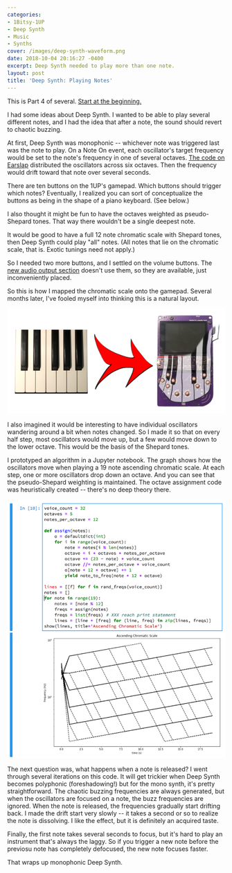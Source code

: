 ```yaml
---
categories:
- 1Bitsy-1UP
- Deep Synth
- Music
- Synths
cover: /images/deep-synth-waveform.png
date: 2018-10-04 20:16:27 -0400
excerpt: Deep Synth needed to play more than one note.
layout: post
title: 'Deep Synth: Playing Notes'
---
```

This is Part 4 of several.  [Start at the beginning.](/2018/09/27/deep-synth-introduction)

I had some ideas about Deep Synth.  I wanted to be able to play
several different notes, and I had the idea that after a note, the
sound should revert to chaotic buzzing.

At first, Deep Synth was monophonic -- whichever note was triggered
last was the note to play.  On a Note On event, each oscillator's
target frequency would be set to the note's frequency in one of
several
octaves. [The code on Earslap](http://earslap.com/article/recreating-the-thx-deep-note.html)
distributed the oscillators across six octaves.  Then the
frequency would drift toward that note over several seconds.

There are ten buttons on the 1UP's gamepad.  Which buttons should
trigger which notes?  Eventually, I realized you can sort of
conceptualize the buttons as being in the shape of a piano keyboard.
(See below.)

I also thought it might be fun to have the octaves weighted as
pseudo-Shepard tones.  That way there wouldn't be a single deepest
note.

It would be good to have a full 12 note chromatic scale with Shepard
tones, then Deep Synth could play "all" notes.  (All notes that
lie on the chromatic scale, that is.  Exotic tunings need not apply.)

So I needed two more buttons, and I settled on the volume buttons.
The [new audio output section](/2018/09/29/deep-synth-audio-rework)
doesn't use them, so they are available, just inconveniently placed.

So this is how I mapped the chromatic scale onto the gamepad.  Several
months later, I've fooled myself into thinking this is a natural
layout.

![keyboard warp](/images/deep-synth/keyboard-warp.png)

I also imagined it would be interesting to have individual oscillators
wandering around a bit when notes changed.  So I made it so that
on every half step, most oscillators would move up, but a few would
move down to the lower octave.  This would be the basis of the
Shepard tones.

I prototyped an algorithm in a Jupyter notebook.  The graph shows how
the oscillators move when playing a 19 note ascending chromatic scale.
At each step, one or more oscillators drop down an octave.  And you
can see that the pseudo-Shepard weighting is maintained.  The octave
assignment code was heuristically created -- there's no deep theory
there.

![chromatic scale](/images/deep-synth/jupyter-chromatic.png)

The next question was, what happens when a note is released?  I went
through several iterations on this code.  It will get trickier when
Deep Synth becomes polyphonic (foreshadowing!) but for the mono synth,
it's pretty straightforward.  The chaotic buzzing frequencies are
always generated, but when the oscillators are focused on a note, the
buzz frequencies are ignored.  When the note is released, the
frequencies gradually start drifting back.  I made the drift start
very slowly -- it takes a second or so to realize the note is
dissolving.  I like the effect, but it is definitely an acquired
taste.

Finally, the first note takes several seconds to focus, but it's hard
to play an instrument that's always the laggy.  So if you trigger a
new note before the previosu note has completely defocused, the new
note focuses faster.

That wraps up monophonic Deep Synth.
